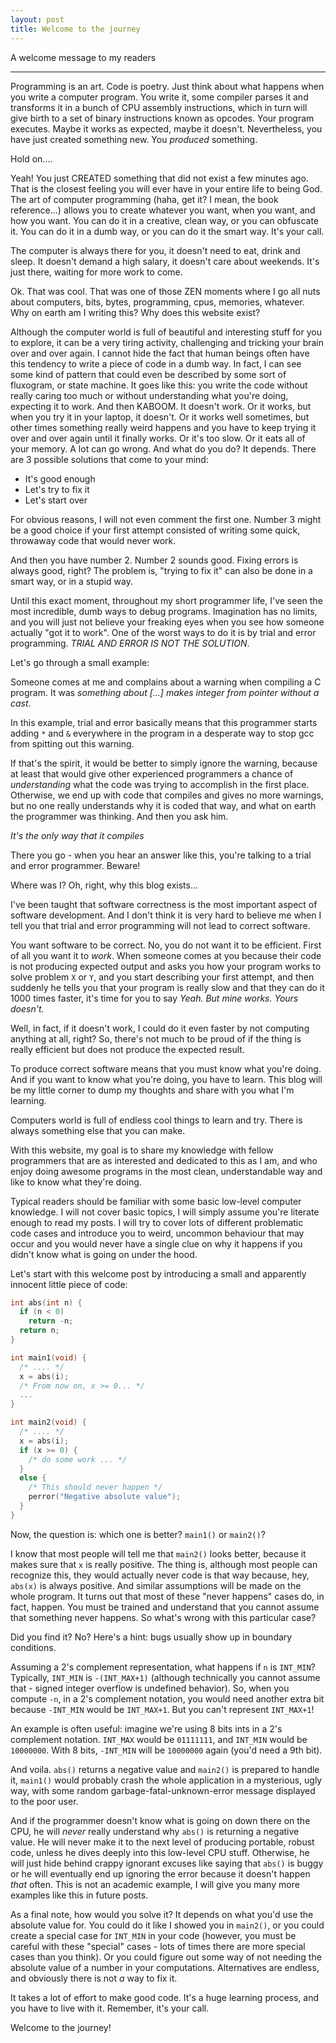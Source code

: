 ```yaml
---
layout: post
title: Welcome to the journey
---
```


A welcome message to my readers

-----

Programming is an art. Code is poetry. Just think about what happens when you write a computer program. You write it, some compiler parses it and transforms it in a bunch of CPU assembly instructions, which in turn will give birth to a set of binary instructions known as opcodes. Your program executes. Maybe it works as expected, maybe it doesn't. Nevertheless, you have just created something new. You *produced* something.

Hold on....

Yeah! You just CREATED something that did not exist a few minutes ago. That is the closest feeling you will ever have in your entire life to being God. The art of computer programming (haha, get it? I mean, the book reference...) allows you to create whatever you want, when you want, and how you want. You can do it in a creative, clean way, or you can obfuscate it. You can do it in a dumb way, or you can do it the smart way. It's your call.

The computer is always there for you, it doesn't need to eat, drink and sleep. It doesn't demand a high salary, it doesn't care about weekends. It's just there, waiting for more work to come.

Ok. That was cool. That was one of those ZEN moments where I go all nuts about computers, bits, bytes, programming, cpus, memories, whatever. Why on earth am I writing this? Why does this website exist?

Although the computer world is full of beautiful and interesting stuff for you to explore, it can be a very tiring activity, challenging and tricking your brain over and over again. I cannot hide the fact that human beings often have this tendency to write a piece of code in a dumb way. In fact, I can see some kind of pattern that could even be described by some sort of fluxogram, or state machine. It goes like this: you write the code without really caring too much or without understanding what you're doing, expecting it to work. And then KABOOM. It doesn't work. Or it works, but when you try it in your laptop, it doesn't. Or it works well sometimes, but other times something really weird happens and you have to keep trying it over and over again until it finally works. Or it's too slow. Or it eats all of your memory. A lot can go wrong. And what do you do? It depends. There are 3 possible solutions that come to your mind:

* It's good enough
* Let's try to fix it
* Let's start over

For obvious reasons, I will not even comment the first one. Number 3 might be a good choice if your first attempt consisted of writing some quick, throwaway code that would never work.

And then you have number 2. Number 2 sounds good. Fixing errors is always good, right? The problem is, "trying to fix it" can also be done in a smart way, or in a stupid way.

Until this exact moment, throughout my short programmer life, I've seen the most incredible, dumb ways to debug programs. Imagination has no limits, and you will just not believe your freaking eyes when you see how someone actually "got it to work". One of the worst ways to do it is by trial and error programming. *TRIAL AND ERROR IS NOT THE SOLUTION*.

Let's go through a small example:

Someone comes at me and complains about a warning when compiling a C program. It was *something about [...] makes integer from pointer without a cast*.

In this example, trial and error basically means that this programmer starts adding `*` and `&` everywhere in the program in a desperate way to stop gcc from spitting out this warning.

If that's the spirit, it would be better to simply ignore the warning, because at least that would give other experienced programmers a chance of *understanding* what the code was trying to accomplish in the first place. Otherwise, we end up with code that compiles and gives no more warnings, but no one really understands why it is coded that way, and what on earth the programmer was thinking. And then you ask him.

*It's the only way that it compiles*

There you go - when you hear an answer like this, you're talking to a trial and error programmer. Beware!

Where was I? Oh, right, why this blog exists...

I've been taught that software correctness is the most important aspect of software development. And I don't think it is very hard to believe me when I tell you that trial and error programming will not lead to correct software.

You want software to be correct. No, you do not want it to be efficient. First of all you want it to *work*. When someone comes at you because their code is not producing expected output and asks you how your program works to solve problem `X` or `Y`, and you start describing your first attempt, and then suddenly he tells you that your program is really slow and that they can do it 1000 times faster, it's time for you to say *Yeah. But mine works. Yours doesn't.*

Well, in fact, if it doesn't work, I could do it even faster by not computing anything at all, right? So, there's not much to be proud of if the thing is really efficient but does not produce the expected result.

To produce correct software means that you must know what you're doing. And if you want to know what you're doing, you have to learn. This blog will be my little corner to dump my thoughts and share with you what I'm learning.

Computers world is full of endless cool things to learn and try. There is always something else that you can make.

With this website, my goal is to share my knowledge with fellow programmers that are as interested and dedicated to this as I am, and who enjoy doing awesome programs in the most clean, understandable way and like to know what they're doing.

Typical readers should be familiar with some basic low-level computer knowledge. I will not cover basic topics, I will simply assume you're literate enough to read my posts. I will try to cover lots of different problematic code cases and introduce you to weird, uncommon behaviour that may occur and you would never have a single clue on why it happens if you didn't know what is going on under the hood.

Let's start with this welcome post by introducing a small and apparently innocent little piece of code:

```c
int abs(int n) {
  if (n < 0)
    return -n;
  return n;
}

int main1(void) {
  /* .... */
  x = abs(i);
  /* From now on, x >= 0... */
  ...
}

int main2(void) {
  /* .... */
  x = abs(i);
  if (x >= 0) {
    /* do some work ... */
  }
  else {
    /* This should never happen */
    perror("Negative absolute value");
  }
}
```

Now, the question is: which one is better? `main1()` or `main2()`?

I know that most people will tell me that `main2()` looks better, because it makes sure that `x` is really positive. The thing is, although most people can recognize this, they would actually never code is that way because, hey, `abs(x)` is always positive. And similar assumptions will be made on the whole program. It turns out that most of these "never happens" cases do, in fact, happen. You must be trained and understand that you cannot assume that something never happens. So what's wrong with this particular case?

Did you find it? No? Here's a hint: bugs usually show up in boundary conditions.

Assuming a 2's complement representation, what happens if `n` is `INT_MIN`? Typically, `INT_MIN` is `-(INT_MAX+1)` (although technically you cannot assume that - signed integer overflow is undefined behavior). So, when you compute `-n`, in a 2's complement notation, you would need another extra bit because `-INT_MIN` would be `INT_MAX+1`. But you can't represent `INT_MAX+1`!

An example is often useful: imagine we're using 8 bits ints in a 2's complement notation. `INT_MAX` would be `01111111`, and `INT_MIN` would be `10000000`. With 8 bits, `-INT_MIN` will be `10000000` again (you'd need a 9th bit).

And voila. `abs()` returns a negative value and `main2()` is prepared to handle it, `main1()` would probably crash the whole application in a mysterious, ugly way, with some random garbage-fatal-unknown-error message displayed to the poor user.

And if the programmer doesn't know what is going on down there on the CPU, he will *never* really understand why `abs()` is returning a negative value. He will never make it to the next level of producing portable, robust code, unless he dives deeply into this low-level CPU stuff. Otherwise, he will just hide behind crappy ignorant excuses like saying that `abs()` is buggy or he will eventually end up ignoring the error because it doesn't happen *that* often. This is not an academic example, I will give you many more examples like this in future posts.

As a final note, how would you solve it? It depends on what you'd use the absolute value for. You could do it like I showed you in `main2()`, or you could create a special case for `INT_MIN` in your code (however, you must be careful with these "special" cases - lots of times there are more special cases than you think). Or you could figure out some way of not needing the absolute value of a number in your computations. Alternatives are endless, and obviously there is not *a* way to fix it.

It takes a lot of effort to make good code. It's a huge learning process, and you have to live with it. Remember, it's your call.

Welcome to the journey!
